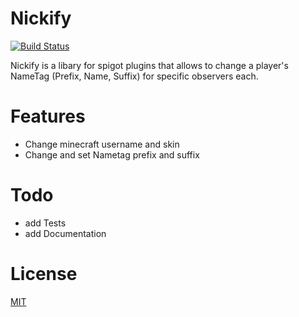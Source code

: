 # Nickify

[![Build Status](https://travis-ci.org/PSandro/Nickify.svg?branch=master)](https://travis-ci.org/PSandro/Nickify)

Nickify is a libary for spigot plugins that allows to change a player's NameTag (Prefix, Name, Suffix)
for specific observers each.
# Features

  - Change minecraft username and skin
  - Change and set Nametag prefix and suffix

# Todo
  - add Tests
  - add Documentation

# License
  [MIT](/LICENSE)
